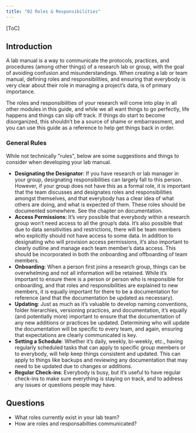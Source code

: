 ```yaml
---
title: "02 Roles & Responsibilities"
---
```


[ToC]

## Introduction

A lab manual is a way to communicate the protocols, practices, and procedures (among other things) of a research lab or group, with the goal of avoiding confusion and misunderstandings.  When creating a lab or team manual, defining roles and responsibilities, and ensuring that everybody is very clear about their role in managing a project’s data, is of primary importance.

The roles and responsibilities of your research will come into play in all other modules in this guide, and while we all want things to go perfectly, life happens and things can slip off track.  If things do start to become disorganized, this shouldn’t be a source of shame or embarrassment, and you can use this guide as a reference to help get things back in order.  

### General Rules

While not technically "rules", below are some suggestions and things to consider when developing your lab manual.

* **Designating the Designator**: If you have research or lab manager in your group, designating responsibilities can largely fall to this person.  However, if your group does not have this as a formal role, it is important that the team discusses and designates roles and responsibilities amongst themselves, and that everybody has a clear idea of what others are doing, and what is expected of them. These roles should be documented somewhere. See the chapter on documentation.
* **Access Permissions**: It’s very possible that everybody within a research group won’t need access to all the group’s data.  It’s also possible that due to data sensitivities and restrictions, there will be team members who explicitly should not have access to some data.  In addition to designating who will provision access permissions, it’s also important to clearly outline and manage each team member’s data access.  This should be incorporated in both the onboarding and offboarding of team members.
* **Onboarding**: When a person first joins a research group, things can be overwhelming and not all information will be retained.  While it’s important to ensure there is a person or person who is responsible for onboarding, and that roles and responsibilities are explained to new members, it is equally important for there to be a documentation for reference (and that the documentation be updated as necessary).
* **Updating**: Just as much as it’s valuable to develop naming conventions, folder hierarchies, versioning practices, and documentation, it’s equally (and potentially more) important to ensure that the documentation of any new additions or practices be updated.  Determining who will update the documentation will be specific to every team, and again, ensuring that expectations are clearly communicated is key. 
*  **Setting a Schedule**: Whether it’s daily, weekly, bi-weekly, etc., having regularly scheduled tasks that can apply to specific group members or to everybody, will help keep things consistent and updated.  This can apply to things like backups and reviewing any documentation that may need to be updated due to changes or additions. 
*  **Regular Check-ins**: Everybody is busy, but it’s useful to have regular check-ins to make sure everything is staying on track, and to address any issues or questions people may have.

## Questions

* What roles currently exist in your lab team?
* How are roles and responsabilties communicated?

